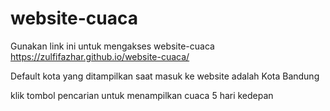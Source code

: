 # website-cuaca

Gunakan link ini untuk mengakses website-cuaca
https://zulfifazhar.github.io/website-cuaca/

Default kota yang ditampilkan saat masuk ke website adalah Kota Bandung

klik tombol pencarian untuk menampilkan cuaca 5 hari kedepan
